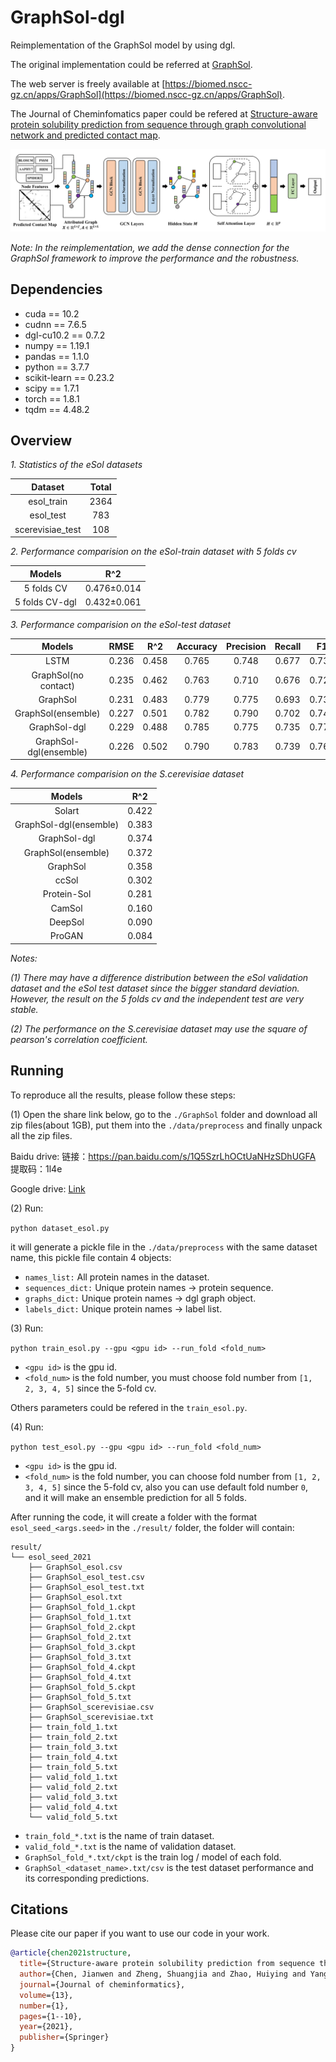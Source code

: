 # GraphSol-dgl

Reimplementation of the GraphSol model by using dgl.

The original implementation could be referred at [GraphSol](https://github.com/jcchan23/GraphSol).

The web server is freely available at [https://biomed.nscc-gz.cn/apps/GraphSol](https://biomed.nscc-gz.cn/apps/GraphSol).

The Journal of Cheminfomatics paper could be refered at [Structure-aware protein solubility prediction from sequence through graph convolutional network and predicted contact map](https://jcheminf.biomedcentral.com/articles/10.1186/s13321-021-00488-1).

![GraphSol_framework](./framework.png)

*Note: In the reimplementation, we add the dense connection for the GraphSol framework to improve the performance and the robustness.*

## Dependencies
+ cuda == 10.2
+ cudnn == 7.6.5
+ dgl-cu10.2 == 0.7.2
+ numpy == 1.19.1
+ pandas == 1.1.0
+ python == 3.7.7
+ scikit-learn == 0.23.2
+ scipy == 1.7.1
+ torch == 1.8.1
+ tqdm == 4.48.2

## Overview

*1. Statistics of the eSol datasets*

|Dataset|Total|
|:---:|:---:|
|esol_train|2364|
|esol_test|783|
|scerevisiae_test|108|


*2. Performance comparision on the eSol-train dataset with 5 folds cv*

|Models|R^2|
|:---:|:---:|
|5 folds CV|0.476±0.014|
|5 folds CV-dgl|0.432±0.061|

*3. Performance comparision on the eSol-test dataset* 

|Models|RMSE|R^2|Accuracy|Precision|Recall|F1|AUC
|:---:|:---:|:---:|:---:|:---:|:---:|:---:|:---:|
|LSTM|0.236|0.458|0.765|0.748|0.677|0.730|0.855|
|GraphSol(no contact)|0.235|0.462|0.763|0.710|0.676|0.729|0.853|
|GraphSol|0.231|0.483|0.779|0.775|0.693|0.732|0.866|
|GraphSol(ensemble)|0.227|0.501|0.782|0.790|0.702|0.743|0.873|
|GraphSol-dgl|0.229|0.488|0.785|0.775|0.735|0.775|0.867|
|GraphSol-dgl(ensemble)|0.226|0.502|0.790|0.783|0.739|0.760|0.872|

*4. Performance comparision on the S.cerevisiae dataset*

|Models|R^2|
|:---:|:---:|
|Solart|0.422|
|GraphSol-dgl(ensemble)|0.383|
|GraphSol-dgl|0.374|
|GraphSol(ensemble)|0.372|
|GraphSol|0.358|
|ccSol|0.302|
|Protein-Sol|0.281|
|CamSol|0.160|
|DeepSol|0.090|
|ProGAN|0.084|

*Notes:*

*(1) There may have a difference distribution between the eSol validation dataset and the eSol test dataset since the bigger standard deviation. However, the result on the 5 folds cv and the independent test are very stable.*

*(2) The performance on the S.cerevisiae dataset may use the square of pearson's correlation coefficient.*


## Running

To reproduce all the results, please follow these steps:

(1) Open the share link below, go to the `./GraphSol` folder and download all zip files(about 1GB), put them into the `./data/preprocess` and finally unpack all the zip files.

Baidu drive: 链接：https://pan.baidu.com/s/1Q5SzrLhOCtUaNHzSDhUGFA 提取码：1l4e 

Google drive: [Link](https://drive.google.com/drive/folders/1sCi6KAMnIg4iaRD3yZxo58_fwBaqFSWT?usp=sharing)

(2) Run:

`python dataset_esol.py`

it will generate a pickle file in the `./data/preprocess` with the same dataset name, this pickle file contain 4 objects:

+ `names_list:` All protein names in the dataset.
+ `sequences_dict:` Unique protein names -> protein sequence.
+ `graphs_dict:` Unique protein names -> dgl graph object.
+ `labels_dict:` Unique protein names -> label list.

(3) Run:

`python train_esol.py --gpu <gpu id> --run_fold <fold_num>`

+ `<gpu id>` is the gpu id.
+ `<fold_num>` is the fold number, you must choose fold number from `[1, 2, 3, 4, 5]` since the 5-fold cv.

Others parameters could be refered in the `train_esol.py`.

(4) Run:

`python test_esol.py --gpu <gpu id> --run_fold <fold_num>`

+ `<gpu id>` is the gpu id.
+ `<fold_num>` is the fold number, you can choose fold number from `[1, 2, 3, 4, 5]` since the 5-fold cv, also you can use default fold number `0`, and it will make an ensemble prediction for all 5 folds.

After running the code, it will create a folder with the format `esol_seed_<args.seed>` in the `./result/` folder, the folder will contain:

```
result/
└── esol_seed_2021
    ├── GraphSol_esol.csv
    ├── GraphSol_esol_test.csv
    ├── GraphSol_esol_test.txt
    ├── GraphSol_esol.txt
    ├── GraphSol_fold_1.ckpt
    ├── GraphSol_fold_1.txt
    ├── GraphSol_fold_2.ckpt
    ├── GraphSol_fold_2.txt
    ├── GraphSol_fold_3.ckpt
    ├── GraphSol_fold_3.txt
    ├── GraphSol_fold_4.ckpt
    ├── GraphSol_fold_4.txt
    ├── GraphSol_fold_5.ckpt
    ├── GraphSol_fold_5.txt
    ├── GraphSol_scerevisiae.csv
    ├── GraphSol_scerevisiae.txt
    ├── train_fold_1.txt
    ├── train_fold_2.txt
    ├── train_fold_3.txt
    ├── train_fold_4.txt
    ├── train_fold_5.txt
    ├── valid_fold_1.txt
    ├── valid_fold_2.txt
    ├── valid_fold_3.txt
    ├── valid_fold_4.txt
    └── valid_fold_5.txt

```

+ `train_fold_*.txt` is the name of train dataset.
+ `valid_fold_*.txt` is the name of validation dataset.
+ `GraphSol_fold_*.txt/ckpt` is the train log / model of each fold.
+ `GraphSol_<dataset_name>.txt/csv` is the test dataset performance and its corresponding predictions.

## Citations
Please cite our paper if you want to use our code in your work.
```bibtex
@article{chen2021structure,
  title={Structure-aware protein solubility prediction from sequence through graph convolutional network and predicted contact map},
  author={Chen, Jianwen and Zheng, Shuangjia and Zhao, Huiying and Yang, Yuedong},
  journal={Journal of cheminformatics},
  volume={13},
  number={1},
  pages={1--10},
  year={2021},
  publisher={Springer}
}